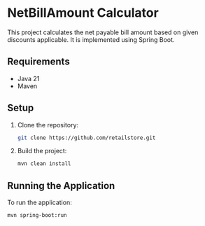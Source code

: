 # NetBillAmount Calculator

This project calculates the net payable bill amount based on given discounts applicable. It is implemented using Spring Boot.

## Requirements

- Java 21
- Maven

## Setup

1. Clone the repository:

    ```bash
    git clone https://github.com/retailstore.git
    ```

2. Build the project:

    ```bash
    mvn clean install
    ```

## Running the Application

To run the application:

```bash
mvn spring-boot:run
